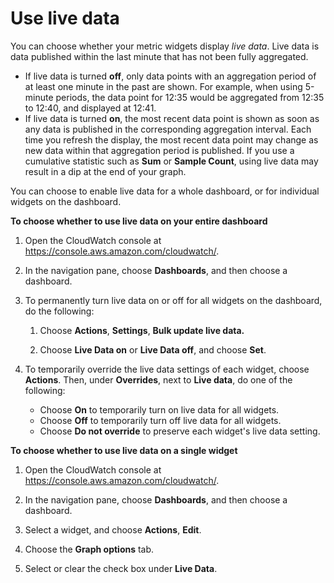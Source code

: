 # Use live data<a name="cloudwatch-live-data"></a>

You can choose whether your metric widgets display *live data*\. Live data is data published within the last minute that has not been fully aggregated\.
+ If live data is turned **off**, only data points with an aggregation period of at least one minute in the past are shown\. For example, when using 5\-minute periods, the data point for 12:35 would be aggregated from 12:35 to 12:40, and displayed at 12:41\.
+ If live data is turned **on**, the most recent data point is shown as soon as any data is published in the corresponding aggregation interval\. Each time you refresh the display, the most recent data point may change as new data within that aggregation period is published\. If you use a cumulative statistic such as **Sum** or **Sample Count**, using live data may result in a dip at the end of your graph\.

You can choose to enable live data for a whole dashboard, or for individual widgets on the dashboard\.

**To choose whether to use live data on your entire dashboard**

1. Open the CloudWatch console at [https://console\.aws\.amazon\.com/cloudwatch/](https://console.aws.amazon.com/cloudwatch/)\.

1. In the navigation pane, choose **Dashboards**, and then choose a dashboard\.

1. To permanently turn live data on or off for all widgets on the dashboard, do the following:

   1. Choose **Actions**, **Settings**, **Bulk update live data\.**

   1. Choose **Live Data on** or **Live Data off**, and choose **Set**\.

1. To temporarily override the live data settings of each widget, choose **Actions**\. Then, under **Overrides**, next to **Live data**, do one of the following:
   + Choose **On** to temporarily turn on live data for all widgets\. 
   + Choose **Off** to temporarily turn off live data for all widgets\.
   + Choose **Do not override** to preserve each widget's live data setting\.

**To choose whether to use live data on a single widget**

1. Open the CloudWatch console at [https://console\.aws\.amazon\.com/cloudwatch/](https://console.aws.amazon.com/cloudwatch/)\.

1. In the navigation pane, choose **Dashboards**, and then choose a dashboard\.

1. Select a widget, and choose **Actions**, **Edit**\.

1. Choose the **Graph options** tab\.

1. Select or clear the check box under **Live Data**\.